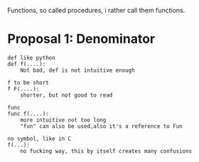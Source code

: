 Functions, so called procedures, i rather call them functions.
# Proposal 1: Denominator
	def like python
	def f(....):
		Not bad, def is not intuitive enough
	
	f to be short
	f F(....):
		shorter, but not good to read
	
	func 
	func f(....):
		more intuitive not too long
		"fun" can also be used,also it's a reference to Fun
	
	no symbol, like in C
	f(...):
		no fucking way, this by itself creates many confusions
		
	